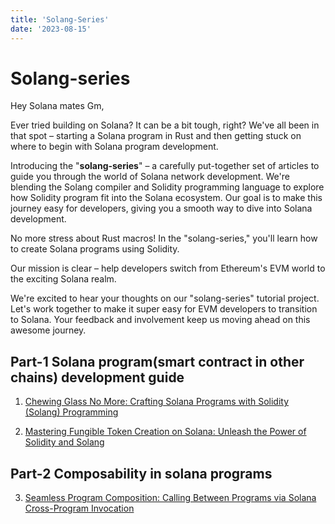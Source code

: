 ```yaml
---
title: 'Solang-Series'
date: '2023-08-15'
---
```


# Solang-series

Hey Solana mates Gm,

Ever tried building on Solana? It can be a bit tough, right? We've all been in that spot – starting a Solana program in Rust and then getting stuck on where to begin with Solana program development.

Introducing the "**solang-series**" – a carefully put-together set of articles to guide you through the world of Solana network development. We're blending the Solang compiler and Solidity programming language to explore how Solidity program fit into the Solana ecosystem. Our goal is to make this journey easy for developers, giving you a smooth way to dive into Solana development.

No more stress about Rust macros! In the "solang-series," you'll learn how to create Solana programs using Solidity.

Our mission is clear – help developers switch from Ethereum's EVM world to the exciting Solana realm.

We're excited to hear your thoughts on our "solang-series" tutorial project. Let's work together to make it super easy for EVM developers to transition to Solana. Your feedback and involvement keep us moving ahead on this awesome journey. 

## Part-1 Solana program(smart contract in other chains) development guide

1. [Chewing Glass No More: Crafting Solana Programs with Solidity (Solang) Programming](https://dev.to/shivamsspirit/minting-fungible-tokens-in-solana-using-solidity-solang-programming-language-50i6)

2. [Mastering Fungible Token Creation on Solana: Unleash the Power of Solidity and Solang](https://dev.to/shivamsspirit/minting-fungible-tokens-in-solana-using-solidity-solang-programming-languagepart-2-4lbc)

## Part-2 Composability in solana programs

3. [Seamless Program Composition: Calling Between Programs via Solana Cross-Program Invocation](https://dev.to/shivamsspirit/seamless-program-composition-calling-between-programs-via-solana-cross-program-invocation-5566)

 